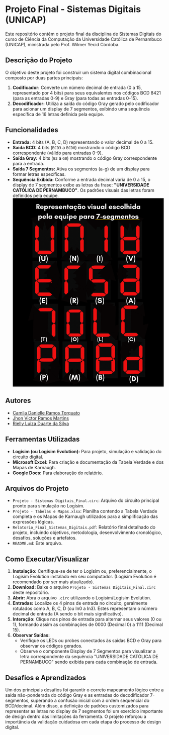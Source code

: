 # Projeto Final - Sistemas Digitais (UNICAP)

Este repositório contém o projeto final da disciplina de Sistemas Digitais do curso de Ciência da Computação da Universidade Católica de Pernambuco (UNICAP), ministrada pelo Prof. Wilmer Yecid Córdoba.

## Descrição do Projeto

O objetivo deste projeto foi construir um sistema digital combinacional composto por duas partes principais:

1.  **Codificador:** Converte um número decimal de entrada (0 a 15, representado por 4 bits) para seus equivalentes nos códigos BCD 8421 (para as entradas 0-9) e Gray (para todas as entradas 0-15).
2.  **Decodificador:** Utiliza a saída do código Gray gerado pelo codificador para acionar um display de 7 segmentos, exibindo uma sequência específica de 16 letras definida pela equipe.

## Funcionalidades

*   **Entrada:** 4 bits (A, B, C, D) representando o valor decimal de 0 a 15.
*   **Saída BCD:** 4 bits (`BCD3` a `BCD0`) mostrando o código BCD correspondente (válido para entradas 0-9).
*   **Saída Gray:** 4 bits (`G3` a `G0`) mostrando o código Gray correspondente para a entrada.
*   **Saída 7 Segmentos:** Ativa os segmentos (a-g) de um display para formar letras específicas.
*   **Sequência Exibida:** Conforme a entrada decimal varia de 0 a 15, o display de 7 segmentos exibe as letras da frase: **"UNIVERSIDADE CATÓLICA DE PERNAMBUCO"**. Os padrões visuais das letras foram definidos pela equipe.
![Representação customizada das letras no display 7-segmentos](Representação%20visual%20escolhida%20pela%20equipe%20para%20display%207-segmentos.png)

## Autores

*   [Camila Danielle Ramos Torquato](https://github.com/camilatorquato)
*   [Jhon Victor Ramos Martins](https://github.com/Jhon-Victor-Ramos)
*   [Rielly Luiza Duarte da Silva](https://github.com/rluizaduarte)

## Ferramentas Utilizadas

*   **Logisim (ou Logisim Evolution):** Para projeto, simulação e validação do circuito digital.
*   **Microsoft Excel:** Para criação e documentação da Tabela Verdade e dos Mapas de Karnaugh.
*   **Google Docs:** Para elaboração do [relatório](https://docs.google.com/document/d/1UVIBaWjSoAdevRTAlSgnUcrOSoP84tw-gWTTC1Gpt-w/edit?usp=sharing).

## Arquivos do Projeto

*   `Projeto - Sistemas Digitais_Final.circ`: Arquivo do circuito principal pronto para simulação no Logisim.
*   `Projeto - Tabelas e Mapas.xlsx`: Planilha contendo a Tabela Verdade completa e os Mapas de Karnaugh utilizados para a simplificação das expressões lógicas.
*   `Relatorio_Final_Sistemas_Digitais.pdf`: Relatório final detalhado do projeto, incluindo objetivos, metodologia, desenvolvimento cronológico, desafios, soluções e artefatos.
*   `README.md`: Este arquivo.

## Como Executar/Visualizar

1.  **Instalação:** Certifique-se de ter o Logisim ou, preferencialmente, o Logisim Evolution instalado em seu computador. (Logisim Evolution é recomendado por ser mais atualizado).
2.  **Download:** Baixe o arquivo `Projeto - Sistemas Digitais_Final.circ` deste repositório.
3.  **Abrir:** Abra o arquivo `.circ` utilizando o Logisim/Logisim Evolution.
4.  **Entradas:** Localize os 4 pinos de entrada no circuito, geralmente rotulados como A, B, C, D (ou In0 a In3). Estes representam o número decimal de entrada (A sendo o bit mais significativo).
5.  **Interação:** Clique nos pinos de entrada para alternar seus valores (0 ou 1), formando assim as combinações de 0000 (Decimal 0) a 1111 (Decimal 15).
6.  **Observar Saídas:**
    *   Verifique os LEDs ou probes conectados às saídas BCD e Gray para observar os códigos gerados.
    *   Observe o componente Display de 7 Segmentos para visualizar a letra correspondente da sequência "UNIVERSIDADE CATÓLICA DE PERNAMBUCO" sendo exibida para cada combinação de entrada.

## Desafios e Aprendizados

Um dos principais desafios foi garantir o correto mapeamento lógico entre a saída não-ponderada do código Gray e as entradas do decodificador 7-segmentos, superando a confusão inicial com a ordem sequencial do BCD/decimal. Além disso, a definição de padrões customizados para representar as letras no display de 7 segmentos foi um exercício importante de design dentro das limitações da ferramenta. O projeto reforçou a importância da validação cuidadosa em cada etapa do processo de design digital.
